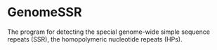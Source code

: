 # GenomeSSR
The program for detecting the special genome-wide simple sequence repeats (SSR), the homopolymeric nucleotide repeats (HPs).
